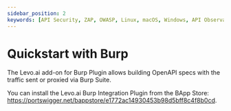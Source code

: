 ```yaml
---
sidebar_position: 2
keywords: [API Security, ZAP, OWASP, Linux, macOS, Windows, API Observability]
---
```


# Quickstart with Burp

The Levo.ai add-on for Burp Plugin allows building OpenAPI specs with the traffic sent or proxied via Burp Suite.

You can install the Levo.ai Burp Integration Plugin from the BApp Store: https://portswigger.net/bappstore/e1772ac14930453b98d5bff8c4f8b0cd.